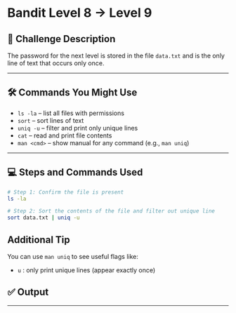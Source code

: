 # Bandit Level 8 → Level 9

## **🧩** Challenge Description

The password for the next level is stored in the file `data.txt` and is the only line of text that occurs only once.

---

## **🛠** Commands You Might Use

- `ls -la` – list all files with permissions
- `sort` – sort lines of text
- `uniq -u` – filter and print only unique lines
- `cat` – read and print file contents
- `man <cmd>` – show manual for any command (e.g., `man uniq`)

---

## **💻** Steps and Commands Used

```bash
# Step 1: Confirm the file is present
ls -la

# Step 2: Sort the contents of the file and filter out unique line
sort data.txt | uniq -u

```

## Additional Tip

You can use `man uniq` to see useful flags like:

- `u` : only print unique lines (appear exactly once)

## ✅ Output

---